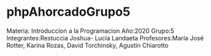 # phpAhorcadoGrupo5


Materia: Introduccion a la Programacion
Año:2020
Grupo:5
Integrantes:Restuccia Joshua- Lucia Landaeta
Profesores:María José Rotter, Karina Rozas, David Torchinsky, Agustin Chiarotto
